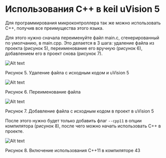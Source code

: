 # Использования С++ в keil uVision 5

Для программирования микроконтроллера так же можно использовать С++, получив все преимущества этого языка.

Для этого нужно сначала переименуйте файл main.c, сгенерированный по умолчанию, в main.cpp. Это делается в 3 шага: удаление файла из проекта (рисунок 5), переименование его вручную (рисунок 6), добавлением его в проект снова (рисунок 7).

![Alt text](https://pp.userapi.com/c841228/v841228422/6300d/eDsZuGJrXGE.jpg)
 
Рисунок 5. Удаление файла с исходным кодом и uVision 5

![Alt text](https://pp.userapi.com/c841228/v841228422/63016/47sbC-1Vtz0.jpg)

Рисунок 6. Переименование файла

![Alt text](https://pp.userapi.com/c841228/v841228422/6301f/eg_5XgFsnP4.jpg)

Рисунок 7. Добавление файла с исходным кодом в проект в uVision 5 

После этого нужно будет только добавить флаг `--cpp11` в опции компилятора (рисунок 8), после чего можно начать использовать С++ в проекте.

![Alt text](https://pp.userapi.com/c841228/v841228422/63028/9AmSxumhI6A.jpg)

Рисунок 8. Включение использования C++11 в компиляторе 43
